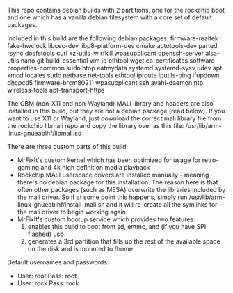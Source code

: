 This repo contains debian builds with 2 partitions, one for the rockchip boot and one which has a vanilla debian filesystem with a core set of default packages. 

Included in this build are the following debian packages: 
firmware-realtek fake-hwclock libcec-dev libp8-platform-dev cmake autotools-dev parted rsync dosfstools curl xz-utils iw rfkill wpasupplicant openssh-server alsa-utils nano git build-essential vim jq ethtool wget ca-certificates software-properties-common sudo htop eatmydata systemd systemd-sysv udev apt kmod locales sudo netbase net-tools ethtool iproute iputils-ping ifupdown dhcpcd5 firmware-brcm80211 wpasupplicant ssh avahi-daemon ntp wireless-tools apt-transport-https

The GBM (non-X11 and non-Wayland) MALI library and headers are also installed in this build, but they are not a debian package (read below). If you want to use X11 or Wayland, just download the correct mali library file from the rockchip libmali repo and copy the library over as this file: /usr/lib/arm-linux-gnueabihf/libmali.so

There are three custom parts of this build:
- MrFixIt's custom kernel which has been optimized for usage for retro-gaming and 4k high definition media playback
- Rockchip MALI userspace drivers are installed manually - meaning there's no debian package for this installation. The reason here is that often other packages (such as MESA) overwrite the libraries included by the mali driver. So if at some point this happens, simply run /usr/lib/arm-linux-gnueabihf/install_mali.sh and it will re-create all the symlinks for the mali driver to begin working again.
- MrFixIt's custom bootup service which provides two features: 
    1) enables this build to boot from sd, emmc, and (if you have SPI flashed) usb
    2) generates a 3rd partition that fills up the rest of the available space on the disk and is mounted to /home

Default usernames and passwords:
- User: root    Pass: root
- User: rock    Pass: rock
